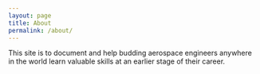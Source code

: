```yaml
---
layout: page
title: About
permalink: /about/
---
```


This site is to document and help budding aerospace engineers anywhere in the world learn valuable skills at an earlier stage of their career.